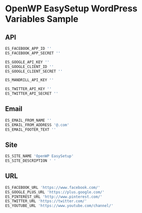 # OpenWP EasySetup WordPress Variables Sample

## API

```sh
ES_FACEBOOK_APP_ID ''
ES_FACEBOOK_APP_SECRET ''

ES_GOOGLE_API_KEY ''
ES_GOOGLE_CLIENT_ID ''
ES_GOOGLE_CLIENT_SECRET ''

ES_MANDRILL_API_KEY ''

ES_TWITTER_API_KEY ''
ES_TWITTER_API_SECRET ''
```

## Email

```sh
ES_EMAIL_FROM_NAME ''
ES_EMAIL_FROM_ADDRESS '@.com'
ES_EMAIL_FOOTER_TEXT ''
```

## Site

```sh
ES_SITE_NAME 'OpenWP EasySetup'
ES_SITE_DESCRIPTION ' '
```

## URL

```sh
ES_FACEBOOK_URL 'https://www.facebook.com/'
ES_GOOGLE_PLUS_URL 'https://plus.google.com/'
ES_PINTEREST_URL 'http://www.pinterest.com/'
ES_TWITTER_URL 'https://twitter.com/'
ES_YOUTUBE_URL 'https://www.youtube.com/channel/'
```
